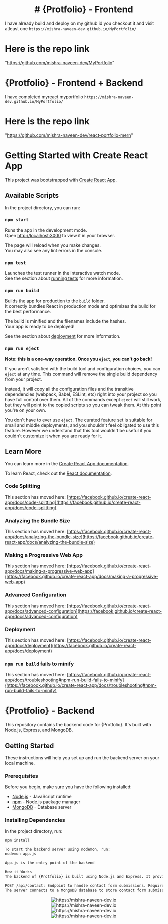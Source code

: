 <h1 align='center'>
  # {Protfolio} - Frontend
</h1>

I have already build and deploy on my github id you checkout it and visit atleast one
`https://mishra-naveen-dev.github.io/MyPortfolio/`

# Here is the repo link

"https://github.com/mishra-naveen-dev/MyPortfolio"

# {Protfolio} - Frontend + Backend

I have completed myreact myportfolio
`https://mishra-naveen-dev.github.io/MyPortfolio/`

# Here is the repo link

"https://github.com/mishra-naveen-dev/react-portfolio-mern"

# Getting Started with Create React App

This project was bootstrapped with [Create React App](https://github.com/facebook/create-react-app).

## Available Scripts

In the project directory, you can run:

### `npm start`

Runs the app in the development mode.\
Open [http://localhost:3000](http://localhost:3000) to view it in your browser.

The page will reload when you make changes.\
You may also see any lint errors in the console.

### `npm test`

Launches the test runner in the interactive watch mode.\
See the section about [running tests](https://facebook.github.io/create-react-app/docs/running-tests) for more information.

### `npm run build`

Builds the app for production to the `build` folder.\
It correctly bundles React in production mode and optimizes the build for the best performance.

The build is minified and the filenames include the hashes.\
Your app is ready to be deployed!

See the section about [deployment](https://facebook.github.io/create-react-app/docs/deployment) for more information.

### `npm run eject`

**Note: this is a one-way operation. Once you `eject`, you can't go back!**

If you aren't satisfied with the build tool and configuration choices, you can `eject` at any time. This command will remove the single build dependency from your project.

Instead, it will copy all the configuration files and the transitive dependencies (webpack, Babel, ESLint, etc) right into your project so you have full control over them. All of the commands except `eject` will still work, but they will point to the copied scripts so you can tweak them. At this point you're on your own.

You don't have to ever use `eject`. The curated feature set is suitable for small and middle deployments, and you shouldn't feel obligated to use this feature. However we understand that this tool wouldn't be useful if you couldn't customize it when you are ready for it.

## Learn More

You can learn more in the [Create React App documentation](https://facebook.github.io/create-react-app/docs/getting-started).

To learn React, check out the [React documentation](https://reactjs.org/).

### Code Splitting

This section has moved here: [https://facebook.github.io/create-react-app/docs/code-splitting](https://facebook.github.io/create-react-app/docs/code-splitting)

### Analyzing the Bundle Size

This section has moved here: [https://facebook.github.io/create-react-app/docs/analyzing-the-bundle-size](https://facebook.github.io/create-react-app/docs/analyzing-the-bundle-size)

### Making a Progressive Web App

This section has moved here: [https://facebook.github.io/create-react-app/docs/making-a-progressive-web-app](https://facebook.github.io/create-react-app/docs/making-a-progressive-web-app)

### Advanced Configuration

This section has moved here: [https://facebook.github.io/create-react-app/docs/advanced-configuration](https://facebook.github.io/create-react-app/docs/advanced-configuration)

### Deployment

This section has moved here: [https://facebook.github.io/create-react-app/docs/deployment](https://facebook.github.io/create-react-app/docs/deployment)

### `npm run build` fails to minify

This section has moved here: [https://facebook.github.io/create-react-app/docs/troubleshooting#npm-run-build-fails-to-minify](https://facebook.github.io/create-react-app/docs/troubleshooting#npm-run-build-fails-to-minify)

# {Protfolio} - Backend

This repository contains the backend code for {Protfolio}. It's built with Node.js, Express, and MongoDB.

## Getting Started

These instructions will help you set up and run the backend server on your local machine.

### Prerequisites

Before you begin, make sure you have the following installed:

- [Node.js](https://nodejs.org/) - JavaScript runtime
- [npm](https://www.npmjs.com/) - Node.js package manager
- [MongoDB](https://www.mongodb.com/try/download/community) - Database server

### Installing Dependencies

In the project directory, run:

```bash
npm install

To start the backend server using nodemon, run:
nodemon app.js

App.js is the entry point of the backend

How it Works
The backend of {Protfolio} is built using Node.js and Express. It provides the following API endpoint:

POST /api/contact: Endpoint to handle contact form submissions. Requires a JSON payload with the following fields: name, email, mobile, msg.
The server connects to a MongoDB database to store contact form submissions.

```

<div align='center'>
  <img src="./src/images/githubimag/protfolioss1.png" alt="https://mishra-naveen-dev.io" />
</div>

<div align='center'>
  <img src="./src/images/githubimag/protfolioss2.png" alt="https://mishra-naveen-dev.io" />
</div>

<div align='center'>
  <img src="./src/images/githubimag/protfolioss3.png" alt="https://mishra-naveen-dev.io" />
</div>

<div align='center'>
  <img src="./src/images/githubimag/protfolioss4.png" alt="https://mishra-naveen-dev.io" />
</div>
